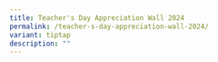 ```yaml
---
title: Teacher's Day Appreciation Wall 2024
permalink: /teacher-s-day-appreciation-wall-2024/
variant: tiptap
description: ""
---
```

